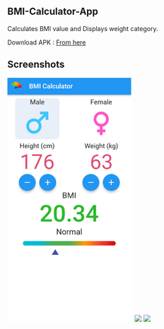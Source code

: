 ## BMI-Calculator-App
Calculates BMI value and Displays weight category.

Download APK : 
<a href='https://github.com/GH0STH4CKER/BMI-Calculator-App/releases/download/v3/bmi_calculator_v3.apk'>From here</a>

## Screenshots

<kbd>
<img src='https://raw.githubusercontent.com/GH0STH4CKER/BMI-Calculator-App/main/Screenshot_20230118-145758.png' width='280px'>
</kbd>

<img src='https://img.shields.io/badge/Minimum%20SDK-Kitkat%20[19]-success?style=flat&logo=android'>
<img src='https://img.shields.io/badge/Target%20SDK-Tiramisu%20[33]-success?style=flat&logo=android'>
